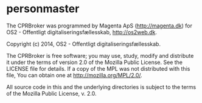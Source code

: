 # personmaster

The CPRBroker was programmed by Magenta ApS (http://magenta.dk) for OS2 - Offentligt digitaliseringsfællesskab, http://os2web.dk.

Copyright (c) 2014, OS2 - Offentligt digitaliseringsfællesskab.

The CPRBroker is free software; you may use, study, modify and distribute it under the terms of version 2.0 of the Mozilla Public License. See the LICENSE file for details. If a copy of the MPL was not distributed with this file, You can obtain one at http://mozilla.org/MPL/2.0/.

All source code in this and the underlying directories is subject to the terms of the Mozilla Public License, v. 2.0.
